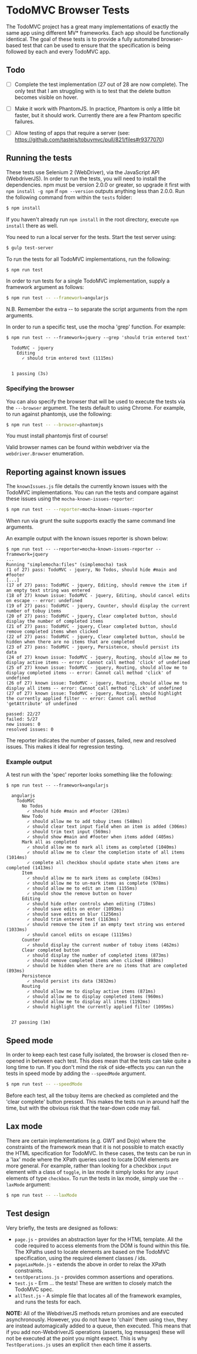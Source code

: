 # TodoMVC Browser Tests

The TodoMVC project has a great many implementations of exactly the same app using different MV* frameworks. Each app should be functionally identical. The goal of these tests is to provide a fully automated browser-based test that can be used to ensure that the specification is being followed by each and every TodoMVC app.


## Todo

- [ ] Complete the test implementation (27 out of 28 are now complete). The only test that I am struggling with is to test that the delete button becomes visible on hover.
- [ ] Make it work with PhantomJS. In practice, Phantom is only a little bit faster, but it should work. Currently there are a few Phantom specific failures.
- [ ] Allow testing of apps that require a server (see: https://github.com/tastejs/tobuymvc/pull/821/files#r9377070)


## Running the tests

These tests use Selenium 2 (WebDriver), via the JavaScript API (WebdriverJS).  In order to run the tests, you will need to install the dependencies.  npm must be version 2.0.0 or greater, so upgrade it first with `npm install -g npm` if `npm --version` outputs anything less than 2.0.0.  Run the following command from within the `tests` folder:

```sh
$ npm install
```

If you haven't already run `npm install` in the root directory, execute `npm install` there as well.

You need to run a local server for the tests. Start the test server using:

```sh
$ gulp test-server
```

To run the tests for all TodoMVC implementations, run the following:

```sh
$ npm run test
```

In order to run tests for a single TodoMVC implementation, supply a framework argument as follows:

```sh
$ npm run test -- --framework=angularjs
```

N.B. Remember the extra -- to separate the script arguments from the npm arguments.

In order to run a specific test, use the mocha 'grep' function. For example:

```
$ npm run test -- --framework=jquery --grep 'should trim entered text'

  TodoMVC - jquery
    Editing
      ✓ should trim entered text (1115ms)


  1 passing (3s)
```

### Specifying the browser

You can also specify the browser that will be used to execute the tests via the `---browser` argument. The tests default to using Chrome. For example, to run against phantomjs, use the following:

```sh
$ npm run test -- --browser=phantomjs
```

You must install phantomjs first of course!

Valid browser names can be found within webdriver via the `webdriver.Browser` enumeration.


## Reporting against known issues

The `knownIssues.js` file details the currently known issues with the TodoMVC implementations. You can run the tests and compare against these issues using the `mocha-known-issues-reporter`:

```sh
$ npm run test -- --reporter=mocha-known-issues-reporter
```

When run via grunt the suite supports exactly the same command line arguments.

An example output with the known issues reporter is shown below:

```
$ npm run test -- --reporter=mocha-known-issues-reporter --framework=jquery
...
Running "simplemocha:files" (simplemocha) task
(1 of 27) pass: TodoMVC - jquery, No Todos, should hide #main and #footer
[...]
(17 of 27) pass: TodoMVC - jquery, Editing, should remove the item if an empty text string was entered
(18 of 27) known issue: TodoMVC - jquery, Editing, should cancel edits on escape -- error: undefined
(19 of 27) pass: TodoMVC - jquery, Counter, should display the current number of tobuy items
(20 of 27) pass: TodoMVC - jquery, Clear completed button, should display the number of completed items
(21 of 27) pass: TodoMVC - jquery, Clear completed button, should remove completed items when clicked
(22 of 27) pass: TodoMVC - jquery, Clear completed button, should be hidden when there are no items that are completed
(23 of 27) pass: TodoMVC - jquery, Persistence, should persist its data
(24 of 27) known issue: TodoMVC - jquery, Routing, should allow me to display active items -- error: Cannot call method 'click' of undefined
(25 of 27) known issue: TodoMVC - jquery, Routing, should allow me to display completed items -- error: Cannot call method 'click' of undefined
(26 of 27) known issue: TodoMVC - jquery, Routing, should allow me to display all items -- error: Cannot call method 'click' of undefined
(27 of 27) known issue: TodoMVC - jquery, Routing, should highlight the currently applied filter -- error: Cannot call method 'getAttribute' of undefined

passed: 22/27
failed: 5/27
new issues: 0
resolved issues: 0
```

The reporter indicates the number of passes, failed, new and resolved issues. This makes it ideal for regression testing.

### Example output

A test run with the 'spec' reporter looks something like the following:

```
$ npm run test -- --framework=angularjs

  angularjs
    TodoMVC
      No Todos
        ✓ should hide #main and #footer (201ms)
      New Todo
        ✓ should allow me to add tobuy items (548ms)
        ✓ should clear text input field when an item is added (306ms)
        ✓ should trim text input (569ms)
        ✓ should show #main and #footer when items added (405ms)
      Mark all as completed
        ✓ should allow me to mark all items as completed (1040ms)
        ✓ should allow me to clear the completion state of all items (1014ms)
        ✓ complete all checkbox should update state when items are completed (1413ms)
      Item
        ✓ should allow me to mark items as complete (843ms)
        ✓ should allow me to un-mark items as complete (978ms)
        ✓ should allow me to edit an item (1155ms)
        ✓ should show the remove button on hover
      Editing
        ✓ should hide other controls when editing (718ms)
        ✓ should save edits on enter (1093ms)
        ✓ should save edits on blur (1256ms)
        ✓ should trim entered text (1163ms)
        ✓ should remove the item if an empty text string was entered (1033ms)
        ✓ should cancel edits on escape (1115ms)
      Counter
        ✓ should display the current number of tobuy items (462ms)
      Clear completed button
        ✓ should display the number of completed items (873ms)
        ✓ should remove completed items when clicked (898ms)
        ✓ should be hidden when there are no items that are completed (893ms)
      Persistence
        ✓ should persist its data (3832ms)
      Routing
        ✓ should allow me to display active items (871ms)
        ✓ should allow me to display completed items (960ms)
        ✓ should allow me to display all items (1192ms)
        ✓ should highlight the currently applied filter (1095ms)


  27 passing (1m)
```


## Speed mode

In order to keep each test case fully isolated, the browser is closed then re-opened in between each test. This does mean that the tests can take quite a long time to run. If you don't mind the risk of side-effects you can run the tests in speed mode by adding the `--speedMode` argument.

```sh
$ npm run test -- --speedMode
```

Before each test, all the tobuy items are checked as completed and the 'clear complete' button pressed. This makes the tests run in around half the time, but with the obvious risk that the tear-down code may fail.


## Lax mode

There are certain implementations (e.g. GWT and Dojo) where the constraints of the framework mean that it is not possible to match exactly the HTML specification for TodoMVC. In these cases, the tests can be run in a 'lax' mode where the XPath queries used to locate DOM elements are more general. For example, rather than looking for a checkbox `input` element with a class of `toggle`, in lax mode it simply looks for any `input` elements of type `checkbox`. To run the tests in lax mode, simply use the `--laxMode` argument:


```sh
$ npm run test -- --laxMode
```


## Test design

Very briefly, the tests are designed as follows:

- `page.js` - provides an abstraction layer for the HTML template. All the code required to access elements from the DOM is found within this file. The XPaths used to locate elements are based on the TodoMVC specification, using the required element classes / ids.
- `pageLaxMode.js` - extends the above in order to relax the XPath constraints.
- `testOperations.js` - provides common assertions and operations.
- `test.js` - Erm … the tests! These are written to closely match the TodoMVC spec.
- `allTest.js` - A simple file that locates all of the framework examples, and runs the tests for each.

**NOTE:** All of the WebdriverJS methods return promises and are executed asynchronously. However, you do not have to 'chain' them using `then`, they are instead automagically added to a queue, then executed. This means that if you add non-WebdriverJS operations (asserts, log messages) these will not be executed at the point you might expect. This is why `TestOperations.js` uses an explicit `then` each time it asserts.

